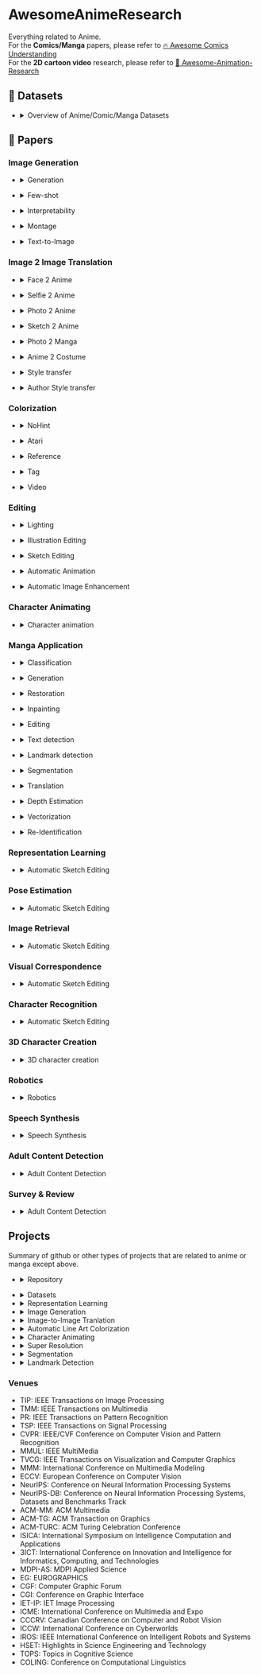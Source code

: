 # AwesomeAnimeResearch

Everything related to Anime.\
For the **Comics/Manga** papers, please refer to [🔥 Awesome Comics Understanding](https://github.com/emanuelevivoli/awesome-comics-understanding)\
For the **2D cartoon video** research, please refer to [🚀 Awesome-Animation-Research](https://github.com/zhenglinpan/Awesome-Animation-Research)

## 📂 Datasets

  - <details>
      <summary>Overview of Anime/Comic/Manga Datasets</summary>

      | **Year** | **Conference / Journal** | **Title** | **Links** |
      | ---- | ---- | ---- | ---- | 
      | 2025 | COLING | [AnimeDL-2M: Million-Scale AI-Generated Anime Image Detection and Localization in Diffusion Era](https://arxiv.org/abs/2504.11015) | [HP](https://flytweety.github.io/AnimeDL2M/) |
      | 2025 | COLING | [Context-Informed Machine Translation of Manga using Multimodal Large Language Models](https://arxiv.org/pdf/2411.02589) | [GitHub](https://github.com/plippmann/multimodal-manga-translation) |
      | 2024 | Arxiv | [Tails Tell Tales: Chapter-Wide Manga Transcriptions with Character Names](https://arxiv.org/abs/2408.00298) | [GitHub](https://github.com/ragavsachdeva/magi) |
      | 2024 | Arxiv | [CoMix: A Comprehensive Benchmark for Multi-Task Comic Understanding](https://arxiv.org/abs/2407.03550) | [GitHub](https://github.com/emanuelevivoli/comix-dataset) |
      | 2023 | CVPR | [Human-Art: A Versatile Human-Centric Dataset Bridging Natural and Artificial Scenes](https://openaccess.thecvf.com/content/CVPR2023/papers/Ju_Human-Art_A_Versatile_Human-Centric_Dataset_Bridging_Natural_and_Artificial_Scenes_CVPR_2023_paper.pdf) | [Github](https://github.com/IDEA-Research/HumanArt) | 
      | 2023 | Arxiv | [Manga109Dialog: A Large-scale Dialogue Dataset for Comics Speaker Detection](https://arxiv.org/pdf/2306.17469.pdf) |  [Github](https://github.com/manga109/public-annotations) |
      | 2023 | ACM-TG | [Semi-supervised reference-based sketch extraction using a contrastive learning framework](https://drive.google.com/file/d/1FELTVl73OrQ9Q0uBXN7jLbRStSsF-NgM/view?pli=1) |  [Github](https://github.com/Chanuku/4skst) |
      | 2023 | ACM-TG |  [Parsing-Conditioned Anime Translation: A New Dataset and Method](https://dl.acm.org/doi/10.1145/3585002) | [Github](https://github.com/zsl2018/StyleAnime) | 
      | 2022 | NeurIPS-DB | [AnimeRun: 2D Animation Visual Correspondence from Open Source 3D Movies](https://openreview.net/pdf?id=04OPxj0jGN_) |  [HP](https://lisiyao21.github.io/projects/AnimeRun) |
      | 2022 | ECCV | [COO: Comic Onomatopoeia Dataset for Recognizing Arbitrary or Truncated Texts](https://arxiv.org/pdf/2207.04675.pdf) |   [Github](https://github.com/ku21fan/COO-Comic-Onomatopoeia) |
      | 2022 | CVPR Workshop |[A Challenging Benchmark of Anime Style Recognition](https://openaccess.thecvf.com/content/CVPR2022W/VDU/papers/Li_A_Challenging_Benchmark_of_Anime_Style_Recognition_CVPRW_2022_paper.pdf) |  | 
      | 2022 | ECCV | [AnimeCeleb: Large-Scale Animation CelebHeads Dataset for Head Reenactment](https://arxiv.org/pdf/2111.07640.pdf) |   [Github](https://github.com/kangyeolk/AnimeCeleb) |
      | 2021 | Arxiv | [DAF:RE: A CHALLENGING, CROWD-SOURCED, LARGE-SCALE, LONG-TAILED DATASET FOR ANIME CHARACTER RECOGNITION](https://arxiv.org/pdf/2101.08674.pdf)  | [Github](https://github.com/arkel23/animesion) |
      | 2020 | ACM-MM | [Cartoon Face Recognition: A Benchmark Dataset](https://arxiv.org/pdf/1907.13394.pdf) |   [Github](https://github.com/luxiangju-PersonAI/iCartoonFace) |
      | 2020 | ECCV Workshop | [Unconstrained Text Detection in Manga: a New Dataset and Baseline](https://arxiv.org/pdf/2009.04042.pdf) |  [Github](https://github.com/juvian/Manga-Text-Segmentation) |
      | 2020 | ECCV | [DanbooRegion: An Illustration Region Dataset](https://lllyasviel.github.io/DanbooRegion/paper/paper.pdf) |  [Github](https://github.com/lllyasviel/DanbooRegion) |
      | 2020 | MMUL | [Building a Manga Dataset ”Manga109” with Annotations for Multimedia Applications](https://arxiv.org/pdf/2005.04425.pdf) |  [HP](http://www.manga109.org/ja/download_s.html) |
      | 2019 | CVPR | [Creative Flow+ Dataset](https://openaccess.thecvf.com/content_CVPR_2019/papers/Shugrina_Creative_Flow_Dataset_CVPR_2019_paper.pdf) |  [HP](https://www.cs.toronto.edu/creativeflow/) |
      | 2017 | CVPR | [The Amazing Mysteries of the Gutter: Drawing Inferences Between Panels in Comic Book Narratives](https://arxiv.org/pdf/1611.05118.pdf) | [Github](https://github.com/miyyer/comics) |
    </details>

## 📜 Papers

### Image Generation

  - <details>
      <summary>Generation</summary>

      | **Year** | **Conference / Journal** | **Title** | **Links** |
      | ---- | ---- | ---- | ---- | 
      | 2025 | Arxiv | [SakugaFlow: A Stagewise Illustration Framework Emulating the Human Drawing Process and Providing Interactive Tutoring for Novice Drawing Skills](https://arxiv.org/abs/2506.08443) | | |
      | 2025 | Arxiv | [Interactive Drawing Guidance for Anime Illustrations with Diffusion Model](https://arxiv.org/pdf/2507.09140) |  |
      | 2022 | Arxiv | [Combating Mode Collapse in GANs via Manifold Entropy Estimation](https://arxiv.org/pdf/2208.12055.pdf) | | [Github](https://arxiv.org/pdf/2208.12055.pdf) |
      | 2022 | SIGGRAPH | [StyleGAN-NADA: CLIP-Guided Domain Adaptation of Image Generators](https://arxiv.org/pdf/2108.00946.pdf)  | [Github](https://github.com/rinongal/StyleGAN-nada) |
      | 2021 | ICCV | [DisUnknown: Distilling Unknown Factors for Disentanglement Learning](https://arxiv.org/pdf/2109.08090.pdf)  | [Github](https://github.com/stormraiser/disunknown) |
      | 2021 | Arxiv | [CoPE: Conditional image generation using Polynomial Expansions](https://arxiv.org/pdf/2104.05077.pdf) | |
      | 2021 | Arxiv | [Efficient Continual Adaptation for Generative Adversarial Networks](https://arxiv.org/pdf/2103.04032.pdf) | |
      | 2021 | ElConRus | [Generating "Ideal" Anime Opening Frames Using Neural Networks](https://ieeexplore.ieee.org/abstract/document/9396557) | |
      | 2021 | CVPR | [HistoGAN: Controlling Colors of GAN-Generated and Real Images via Color Histograms](https://arxiv.org/pdf/2011.11731.pdf)  | [Github](https://github.com/mahmoudnafifi/HistoGAN) |
      | 2020 |  | [Generating Full-Body Standing Figures of Anime Characters and Its Style Transfer by GAN](https://waseda.repo.nii.ac.jp/?action=pages_view_main&active_action=repository_view_main_item_detail&item_id=58145&item_no=1&page_id=13&block_id=21) | |
      | 2020 | NeurIPS | [GAN Memory with No Forgetting](https://arxiv.org/pdf/2006.07543.pdf) | [Github](https://github.com/MiaoyunZhao/GANmemory_LifelongLearning) |
      | 2020 | Arxiv | [Classification Representations Can be Reused for Downstream Generations](https://arxiv.org/pdf/2004.07543.pdf) | |
      | 2020 | Arxiv | [Autoencoding Generative Adversarial Networks](https://arxiv.org/pdf/2004.05472.pdf) | | [Github](https://github.com/ConorLazarou/AEGAN-keras) |
      | 2019 | IEEE Access | [An Adaptive Control Algorithm for Stable Training of Generative Adversarial Networks](https://ieeexplore.ieee.org/document/8936350) | |
      | 2019 | Arxiv | [Overcoming Long-term Catastrophic Forgetting through Adversarial Neural Pruning and Synaptic Consolidation](https://arxiv.org/pdf/1912.09091.pdf) | |
      | 2019 | EG | [Towards Diverse Anime Face Generation: Active Label Completion and Style Feature Network](https://diglib.eg.org/bitstream/handle/10.2312/egs20191016/065-068.pdf?sequence=1&isAllowed=y) | |
      | 2018 | IJCNN | [Generate Novel Image Styles using Weighted Hybrid Generative Adversarial Nets](https://ieeexplore.ieee.org/document/8489080) | |
      | 2018 | ECCV Workshop | [Full-body High-resolution Anime Generation with Progressive Structure-conditional Generative Adversarial Networks](https://arxiv.org/pdf/1809.01890v1.pdf) | [HP](https://dena.com/intl/anime-generation/) |
      | 2017 | Comiket92 | [Towards the Automatic Anime Characters Creation with Generative Adversarial Networks](https://arxiv.org/pdf/1708.05509.pdf) | [HP](https://make.girls.moe/#/) |
  </details>
  
  
  - <details>
      <summary>Few-shot</summary>

      | **Year** | **Conference / Journal** | **Title** | **Links** |
      | ---- | ---- | ---- | ---- | 
      | 2022 | CAVW | [Controlling StyleGANs Using Rough Scribbles via One-shot Learning](http://www.cgg.cs.tsukuba.ac.jp/~endo/projects/StyleGANSparseControl/CAVW_endo22_preprint.pdf)  | [HP](http://www.cgg.cs.tsukuba.ac.jp/~endo/projects/StyleGANSparseControl/) |
      | 2022 | WACV | [Data InStance Prior (DISP) in Generative Adversarial Networks](https://openaccess.thecvf.com/content/WACV2022/papers/Mangla_Data_InStance_Prior_DISP_in_Generative_Adversarial_Networks_WACV_2022_paper.pdf) | |
      | 2021 | Arxiv | [MineGAN++: Mining Generative Models for Efficient Knowledge Transfer to Limited Data Domains](https://arxiv.org/pdf/2104.13742.pdf) | |
      | 2020 | Arxiv | [DATA INSTANCE PRIOR FOR TRANSFER LEARNING IN GANS](https://arxiv.org/pdf/2012.04256.pdf) | |
      | 2020 | CVPR Workshop | [Freeze the Discriminator: a Simple Baseline for Fine-Tuning GANs](https://arxiv.org/pdf/2002.10964.pdf) | [Github](https://github.com/sangwoomo/FreezeD) |
      | 2020 | CVPR | [MineGAN: effective knowledge transfer from GANs to target domains with few images](https://openaccess.thecvf.com/content_CVPR_2020/papers/Wang_MineGAN_Effective_Knowledge_Transfer_From_GANs_to_Target_Domains_With_CVPR_2020_paper.pdf)  | [Github](https://github.com/yaxingwang/MineGAN) |
      | 2020 | Arxiv | [FEW-SHOT ADAPTATION OF GENERATIVE ADVERSARIAL NETWORKS](https://arxiv.org/pdf/2010.11943.pdf) | [Github](https://github.com/e-271/few-shot-gan) |
      | 2019 | ICCV | [Image Generation From Small Datasets via Batch Statistics Adaptation](https://openaccess.thecvf.com/content_ICCV_2019/papers/Noguchi_Image_Generation_From_Small_Datasets_via_Batch_Statistics_Adaptation_ICCV_2019_paper.pdf)  | [Github](https://github.com/nogu-atsu/small-dataset-image-generation) |
  </details>

  - <details>
      <summary>Interpretability</summary>

      | **Year** | **Conference / Journal** | **Title** | **Links** |
      | ---- | ---- | ---- | ---- | 
      | 2022 | Big Data | [Unsupervised Discovery of Disentangled Interpretable Directions for Layer-Wise GAN](https://link.springer.com/chapter/10.1007/978-981-19-8331-3_2) | |
      | 2022 | AAAI | [Self-supervised Enhancement of Latent Discovery in GANs](https://arxiv.org/pdf/2112.08835.pdf) | | 
      | 2021 | ACM-MM | [Discovering Density-Preserving Latent Space Walks in GANs for Semantic Image Transformations](https://dl.acm.org/doi/pdf/10.1145/3474085.3475293) | | |
      | 2021 | CVPR | [Discovering Interpretable Latent Space Directions of GANs Beyond Binary Attributes](https://openaccess.thecvf.com/content/CVPR2021/papers/Yang_Discovering_Interpretable_Latent_Space_Directions_of_GANs_Beyond_Binary_Attributes_CVPR_2021_paper.pdf) | |
      | 2021 | Arxiv | [EigenGAN: Layer-Wise Eigen-Learning for GANs](https://arxiv.org/pdf/2104.12476.pdf) | | [Github](https://github.com/LynnHo/EigenGAN-Tensorflow) |
      | 2021 | CVPR | [Surrogate Gradient Field for Latent Space Manipulation](https://arxiv.org/pdf/2104.09065.pdf)  | |
      | 2021 | Arxiv | [Do Generative Models Know Disentanglement? Contrastive Learning is All You Need](https://arxiv.org/pdf/2102.10543.pdf) | | [Github](https://github.com/xrenaa/DisCo) |
      | 2020 | Arxiv | [Unsupervised Discovery of Disentangled Manifolds in GANs](https://arxiv.org/pdf/2011.11842.pdf) | | |
      | 2021 | CVPR | [Closed-Form Factorization of Latent Semantics in GANs](https://arxiv.org/pdf/2007.06600.pdf) | [Github](https://github.com/genforce/sefa) |
      | 2020 | ICML | [Unsupervised Discovery of Interpretable Directions in the GAN Latent Space](https://arxiv.org/pdf/2002.03754.pdf) | [Github](https://github.com/anvoynov/GANLatentDiscovery) |
      | 2019 | Arxiv | [RPGAN: GANs Interpretability via Random Routing](https://arxiv.org/pdf/1912.10920.pdf) | | [Github](https://github.com/anvoynov/RandomPathGAN) |
  </details>

  - <details>
      <summary>Montage</summary>

      | **Year** | **Conference / Journal** | **Title** | **Links** |
      | ---- | ---- | ---- | ---- | 
      | 2022 | ICPR | [MontageGAN: Generation and Assembly of Multiple Components by GANs](https://arxiv.org/pdf/2205.15577.pdf) | [Github](https://github.com/uchidalab/docker-montage-gan)|
      | 2022 | TOG | [Sprite-from-Sprite: Cartoon Animation Decomposition with Self-supervised Sprite Estimation](https://dl.acm.org/doi/pdf/10.1145/3550454.3555439) | |
  </details>

  - <details>
      <summary>Text-to-Image</summary>

      | **Year** | **Conference / Journal** | **Title** | **Links** |
      | ---- | ---- | ---- | ---- | 
      | 2023 | Arxiv | [Adding Conditional Control to Text-to-Image Diffusion Models](https://arxiv.org/pdf/2302.05543.pdf) | [Github](https://github.com/lllyasviel/ControlNet) |
      | 2022 | Arxiv | [DreamArtist: Towards Controllable One-Shot Text-to-Image Generation via Positive-Negative Prompt-Tuning](https://arxiv.org/pdf/2211.11337.pdf) |  [Github](https://github.com/7eu7d7/DreamArtist-stable-diffusion) |
  </details>

### Image 2 Image Translation

  - <details>
      <summary>Face 2 Anime</summary>
      
      | **Year** | **Conference / Journal** | **Title** | **Links** |
      | ---- | ---- | ---- | ---- | 
      | 2023 | Arxiv | [StyO: Stylize Your Face in Only One-Shot](https://arxiv.org/pdf/2303.03231.pdf) | |
      | 2022 | TVCG | [Appearance-preserved Portrait-to-anime Translation via Proxy-guided Domain Adaptation](https://ieeexplore.ieee.org/document/9982378) | |
      | 2022 | Arxiv | [Neural Optimal Transport](https://arxiv.org/pdf/2201.12220.pdf) | |
      | 2022 | CVPR Workshop | [Cross-Domain Style Mixing for Face Cartoonization](https://arxiv.org/pdf/2205.12450.pdf) | [HP](https://webtoon.github.io/WebtoonMe/en)|
      | 2021 | Arxiv | [A Domain Gap Aware Generative Adversarial Network for Multi-domain Image Translation](https://arxiv.org/pdf/2110.10837.pdf) | |
      | 2021 | ACM-TG| [AgileGAN: Stylizing Portraits by Inversion-Consistent Transfer Learning](https://dl.acm.org/doi/pdf/10.1145/3450626.3459771) | [Github](https://github.com/GuoxianSong/AgileGAN) |
      | 2021 | Arxiv | [FINE-TUNING STYLEGAN2 FOR CARTOON FACE GENERATION](https://arxiv.org/pdf/2106.12445.pdf) | [Github](https://github.com/happy-jihye/Cartoon-StyleGAN) |
      | 2021 | Arxiv | [GANs N’ Roses: Stable, Controllable, Diverse Image to Image Translation (works for videos too!)](https://arxiv.org/pdf/2106.06561.pdf) | [Github](https://github.com/mchong6/GANsNRoses) |
      | 2021 | JSAI | [Multi-CartoonGAN for Conditional Artistic Face Translation ](https://www.jstage.jst.go.jp/article/pjsai/JSAI2021/0/JSAI2021_2N1IS2a01/_pdf) | |
      | 2021 | Arxiv | [AniGAN: Style-Guided Generative Adversarial Networks for Unsupervised Anime Face Generation](https://arxiv.org/pdf/2102.12593.pdf) | [Github](https://github.com/bing-li-ai/AniGAN) |
      | 2021 | ICCECE | [Turn Real People into Anime Cartoonization](https://ieeexplore.ieee.org/document/9342433)  | |
      | 2020 | NeurIPS Workshop | [A Note on Data Biases in Generative Models](https://arxiv.org/pdf/2012.02516.pdf) |  |
      |  2020 | Arxiv | [Unsupervised Image-to-Image Translation via Pre-trained StyleGAN2 Network](https://arxiv.org/pdf/2010.05713.pdf) | [Github](https://github.com/HideUnderBush/UI2I_via_StyleGAN2) |
      |  2020 | Arxiv | [Few-shot Knowledge Transfer for Fine-grained Cartoon Face Generation](https://arxiv.org/pdf/2007.13332.pdf) | | 
      | 2020 | Arxiv | [Auto-Encoding for Shared Cross Domain Feature Representation and Image-to-Image Translation](https://arxiv.org/pdf/2006.11404.pdf) | |
      | 2019 | ICASERT | [Generating Anime from Real Human Image with Adversarial Training](https://ieeexplore.ieee.org/document/8934465) | |
      | 2019 | Arxiv | [Landmark Assisted CycleGAN for Cartoon Face Generation](https://arxiv.org/pdf/1907.01424v1.pdf) | |
      | 2018 | CVPR | [DA-GAN: Instance-level Image Translation by Deep Attention Generative Adversarial Networks](https://openaccess.thecvf.com/content_cvpr_2018/papers/Ma_DA-GAN_Instance-Level_Image_CVPR_2018_paper.pdf) | [Github](https://github.com/Rongpeng-Lin/A-DA-GAN-architecture) |
      | 2018 | Arxiv | [Twin-GAN – Unpaired Cross-Domain Image Translation with Weight-Sharing GANs](https://arxiv.org/pdf/1809.00946.pdf) | [Github](https://github.com/jerryli27/TwinGAN) |
      | 2018 | ECCV | [Improving Shape Deformation in Unsupervised Image-to-Image Translation](http://openaccess.thecvf.com/content_ECCV_2018/papers/Aaron_Gokaslan_Improving_Shape_Deformation_ECCV_2018_paper.pdf)  | [Github](https://github.com/brownvc/ganimorph) |
  </details>

  - <details>
      <summary>Selfie 2 Anime</summary>
      
      | **Year** | **Conference / Journal** | **Title** | **Links** |
      | ---- | ---- | ---- | ---- | 
      | 2022 | CVPR | [Alleviating Semantics Distortion in Unsupervised Low-Level Image-to-Image Translation via Structure Consistency Constraint](https://openaccess.thecvf.com/content/CVPR2022/papers/Guo_Alleviating_Semantics_Distortion_in_Unsupervised_Low-Level_Image-to-Image_Translation_via_Structure_CVPR_2022_paper.pdf)  | |
      | 2022 | ICIP | [Hyprogan: Breaking the Dimensional wall From Human to Anime](https://ieeexplore.ieee.org/document/9897973)  | |
      | 2022 | MMUL | [Unpaired Image-to-Image Translation using Negative Learning for Noisy Patches](https://ieeexplore.ieee.org/document/9780547) | |
      | 2022 | CVPR | [Unpaired Cartoon Image Synthesis via Gated Cycle Mapping](https://openaccess.thecvf.com/content/CVPR2022/papers/Men_Unpaired_Cartoon_Image_Synthesis_via_Gated_Cycle_Mapping_CVPR_2022_paper.pdf) | |
      | 2022 | Arxiv | [UVCGAN: UNET VISION TRANSFORMER CYCLE-CONSISTENT GAN FOR UNPAIRED IMAGE-TO-IMAGE TRANSLATION](https://arxiv.org/pdf/2203.02557.pdf) | |
      | 2021 | ICCV | [Unaligned Image-to-Image Translation by Learning to Reweight](https://arxiv.org/pdf/2109.11736.pdf) | |
      | 2021 | Arxiv | [Good Artists Copy, Great Artists Steal: Model Extraction Attacks Against Image Translation Generative Adversarial Networks](https://arxiv.org/pdf/2104.12623.pdf) | |
      | 2021 | Arxiv | [SPatchGAN: A Statistical Feature Based Discriminator for Unsupervised Image-to-Image Translation](https://arxiv.org/pdf/2103.16219.pdf) | |
      | 2020 | MAPR | [Interpolation based Anime Face Style Transfer](https://ieeexplore.ieee.org/abstract/document/9237764) | |
      | 2020 | ICML | [Feature Quantization Improves GAN Training](https://arxiv.org/pdf/2004.02088.pdf) | [Github](https://github.com/YangNaruto/FQ-GAN) |
      | 2020 | ECCV | [Unpaired Image-to-Image Translation using Adversarial Consistency Loss](https://arxiv.org/pdf/2003.04858.pdf) | [Github](https://github.com/hyperplane-lab/ACL-GAN) |
      | 2019 | IJCNN | [AttentionGAN: Unpaired Image-to-Image Translation using Attention-Guided Generative Adversarial Networks](https://arxiv.org/pdf/1911.11897.pdf)  | [Github](https://github.com/Ha0Tang/AttentionGAN) |
      | 2020 | CVPR | [Breaking the cycle—Colleagues are all you need](https://arxiv.org/pdf/1911.10538.pdf) | [Github](https://github.com/Onr/Council-GAN) |
      | 2020 | ICLR | [U-GAT-IT: Unsupervised Generative Attentional Networks with Adaptive Layer-Instance Normalization for Image-to-Image Translation](https://arxiv.org/pdf/1907.10830.pdf) | [Github](https://github.com/taki0112/UGATIT) |
  </details>

  - <details>
      <summary>Photo 2 Anime</summary>

      | **Year** | **Conference / Journal** | **Title** | **Links** |
      | ---- | ---- | ---- | ---- | 
      | 2024 | IEICE TIS | [A Novel Double-Tail Generative Adversarial Network for Fast Photo Animation](https://www.jstage.jst.go.jp/article/transinf/E107.D/1/E107.D_2023EDP7061/_pdf) |[HP](https://tachibanayoshino.github.io/AnimeGANv3/) |
      | 2023 | ICCV | [Scenimefy: Learning to Craft Anime Scene via Semi-Supervised Image-to-Image Translation](https://arxiv.org/abs/2308.12968) | [Github](https://github.com/Yuxinn-J/Scenimefy) |
      | 2023 | CVPR | [Interactive Cartoonization with Controllable Perceptual Factors](https://openaccess.thecvf.com/content/CVPR2023/papers/Ahn_Interactive_Cartoonization_With_Controllable_Perceptual_Factors_CVPR_2023_paper.pdf)  | |
      | 2022 | ACM-MM | [Cartoon-Flow: A Flow-Based Generative Adversarial Network for Arbitrary-Style Photo Cartoonization](https://dl.acm.org/doi/abs/10.1145/3503161.3548094)  | |
      | 2022 | ICML | [Learning to Incorporate Texture Saliency Adaptive Attention to Image Cartoonization](https://proceedings.mlr.press/v162/gao22k/gao22k.pdf)  | |
      | 2022 | AAAI | [Unsupervised Coherent Video Cartoonization with Perceptual Motion Consistency](https://www.aaai.org/AAAI22Papers/AAAI-6861.ZhenahuanL.pdf) | |
      | 2022 | MVIP | [ARGAN: Fast Converging GAN for Animation Style Transfer](https://ieeexplore.ieee.org/document/9738752)  | [Github](https://github.com/amirzenoozi/ARGAN) |
      | 2022 | ICCECE | [Transfer photo to anime with dual discriminators GAN](https://ieeexplore.ieee.org/document/9712766) | |
      | 2021 | 3ICT | [Cartoonize Images using TinyML Strategies with Transfer Learning](https://ieeexplore.ieee.org/document/9581835)  | |
      | 2021 | IEEE Access | [Pseudo-Supervised Learning for Semantic Multi-Style Transfer](https://ieeexplore.ieee.org/document/9316188)  |
      | 2021 | TVCG | [GAN-based Multi-Style Photo Cartoonization](https://ieeexplore.ieee.org/document/9382902)  | |
      | 2020 | ISICA | [AnimeGAN: a novel lightweight GAN for photo animation](https://github.com/TachibanaYoshino/AnimeGAN/blob/master/doc/Chen2020_Chapter_AnimeGAN.pdf) | [Github](https://github.com/TachibanaYoshino/AnimeGAN) |
      | 2020 | Arxiv | [Generative Adversarial Networks for photo to Hayao Miyazaki style cartoons](https://arxiv.org/pdf/2005.07702.pdf) | [Github](https://github.com/FilipAndersson245/cartoon-gan) |
      | 2020 | CVPR | [Learning to Cartoonize Using White-box Cartoon Representations](https://github.com/SystemErrorWang/White-box-Cartoonization/blob/master/paper/06791.pdf)  | [Github](https://github.com/SystemErrorWang/White-box-Cartoonization) |
      | 2020 | MMM | [CartoonRenderer: An Instance-based Multi-Style Cartoon Image Translator](https://arxiv.org/pdf/1911.06102.pdf) | |
      | 2020 | Arxiv | [GANILLA: Generative adversarial networks for image to illustration translation](https://arxiv.org/pdf/2002.05638.pdf) | [Github](https://github.com/giddyyupp/ganilla) |
      | 2018 | Arxiv | [Comixify: Transform video into a comics](https://arxiv.org/pdf/1812.03473.pdf) | [Github](https://github.com/maciej3031/comixify) |
      | 2018 | CVPR | [CartoonGAN: Generative Adversarial Networks for Photo Cartoonization](http://openaccess.thecvf.com/content_cvpr_2018/papers/Chen_CartoonGAN_Generative_Adversarial_CVPR_2018_paper.pdf) | [Github](https://github.com/znxlwm/pytorch-CartoonGAN) |
  </details>

  - <details>
      <summary>Sketch 2 Anime</summary>

      | **Year** | **Conference / Journal** | **Title** | **Links** |
      | ---- | ---- | ---- | ---- | 
      | 2023 | ACM-TG | [AniFaceDrawing: Anime Portrait Exploration during Your Sketching](https://arxiv.org/abs/2306.07476) | [HP](http://www.jaist.ac.jp/~xie/AniFaceDrawing.html) |
      | 2022 | TNNLS | [PMSGAN: Parallel Multistage GANs for Face Image Translation](https://ieeexplore.ieee.org/document/10014017)  | |
      | 2022 | FDG | [SketchBetween: Video-to-Video Synthesis for Sprite Animation via Sketches](https://arxiv.org/pdf/2209.00185.pdf) | |
      | 2021 | TVCG | [Deep Sketch-guided Cartoon Video Inbetweening](https://arxiv.org/pdf/2008.04149.pdf)  | |
      | 2020 | NeurIPS | [How to train your conditional GAN: An approach using geometrically structured latent manifolds](https://arxiv.org/pdf/2011.13055.pdf) | |
      | 2020 | ECCV | [Modeling Artistic Workflows for Image Generation and Editing](https://arxiv.org/pdf/2007.07238.pdf) | [Github](https://github.com/hytseng0509/ArtEditing) |
      | 2019 | Arxiv | [PI-REC: Progressive Image Reconstruction Network With Edge and Color Domain](https://arxiv.org/pdf/1903.10146.pdf) | [Github](https://github.com/youyuge34/PI-REC) |
      | 2019 | FITEE | [SmartPaint: a co-creative drawing system based on generative adversarial networks](https://link.springer.com/content/pdf/10.1631/FITEE.1900386.pdf) | |
  </details>

  - <details>
      <summary>Photo 2 Manga</summary>
      
      | **Year** | **Conference / Journal** | **Title** | **Links** |
      | ---- | ---- | ---- | ---- | 
      | 2021 | AAAI | [MangaGAN: Unpaired Photo-to-Manga Translation Based on The Methodology of Manga Drawing](https://arxiv.org/pdf/2004.10634.pdf) | |
  </details>

  - <details>
      <summary>Anime 2 Costume</summary>

      | **Year** | **Conference / Journal** | **Title** | **Links** |
      | ---- | ---- | ---- | ---- | 
      | 2020 | Arxiv | [Anime-to-Real Clothing: Cosplay Costume Generation via Image-to-Image Translation](https://arxiv.org/pdf/2008.11479.pdf) | |
  </details>

  - <details>
      <summary>Style transfer</summary>

      | **Year** | **Conference / Journal** | **Title** | **Links** |
      | ---- | ---- | ---- | ---- | 
      | 2024 | IJCAI | [Diffutoon: High-Resolution Editable Toon Shading via Diffusion Models](https://arxiv.org/pdf/2401.16224) | [HP](https://ecnu-cilab.github.io/DiffutoonProjectPage/) |
      | 2023 | CVPR | [LANIT: Language-Driven Image-to-Image Translation for Unlabeled Data](https://arxiv.org/pdf/2208.14889.pdf) | | [Github](https://github.com/KU-CVLAB/LANIT) |
      | 2022 | TCSVT | [HRInversion: High-Resolution GAN Inversion for Cross-Domain Image Synthesis](https://ieeexplore.ieee.org/document/9953153) | |
      | 2022 | NeurIPS | [Towards Diverse and Faithful One-shot Adaption of Generative Adversarial Networks](https://arxiv.org/pdf/2207.08736.pdf) | [Github](https://github.com/1170300521/DiFa) |
      | 2022 | CVPR | [Pastiche Master: Exemplar-Based High-Resolution Portrait Style Transfer](https://arxiv.org/pdf/2203.13248.pdf) | [Github](https://github.com/williamyang1991/DualStyleGAN) |
      | 2022 | ICLR | [Mind the Gap: Domain Gap Control for Single Shot Domain Adaptation for Generative Adversarial Networks](https://arxiv.org/pdf/2110.08398.pdf) | [Github](https://github.com/ZPdesu/MindTheGap) |
      | 2022 | Arxiv | [Styleverse: Towards Identity Stylization across Heterogeneous Domains](https://arxiv.org/pdf/2203.00861.pdf) | |
      | 2022 | ICCECE | [Unsupersived Image Texture Transfer Based On Generative Adversarial Network](https://ieeexplore.ieee.org/document/9712754) | |
      | 2021 | VSIP | [Cross-modal and Semantics-Augmented Asymmetric CycleGAN for Data-Imbalanced Anime Style Face Translation](https://dl.acm.org/doi/fullHtml/10.1145/3503961.3503969) |  |
      | 2021 | Arxiv | [JoJoGAN: One Shot Face Stylization](https://arxiv.org/pdf/2112.11641.pdf) | [Github](https://github.com/mchong6/JoJoGAN) |
      | 2021 | Arxiv | [Fine-Grained Control of Artistic Styles in Image Generation](https://arxiv.org/pdf/2110.10278.pdf) | |
      | 2021 | Arxiv | [Few-shot Semantic Image Synthesis Using StyleGAN Prior](https://arxiv.org/pdf/2103.14877.pdf) | [Github](https://github.com/endo-yuki-t/Fewshot-SMIS) |
      | 2020 | CSICC | [StarGAN Based Facial Expression Transfer for Anime Characters](https://ieeexplore.ieee.org/document/9050061) | |
      | 2019 | IEEE Access | [RAG: Facial Attribute Editing by Learning Residual Attributes](https://www.researchgate.net/publication/334058885_RAG_Facial_Attribute_Editing_by_Learning_Residual_Attributes) | |
      | 2019 | Arxiv| [Disentangling Style and Content in Anime Illustrations](https://arxiv.org/pdf/1905.10742v2.pdf) | [Github](https://github.com/stormraiser/adversarial-disentangle) |
      | 2018 | Arxiv  | [Anime Style Space Exploration Using Metric Learning and Generative Adversarial Networks](https://arxiv.org/pdf/1805.07997v1.pdf) | |
  </details>

  - <details>
      <summary>Author Style transfer</summary>
      
      | **Year** | **Conference / Journal** | **Title** | **Links** |
      | ---- | ---- | ---- | ---- | 
      | 2022 | ICIP | [Translation of Illustration Artist Style Using Sailormoonredraw Data](https://ieeexplore.ieee.org/document/9897787) |  |
  </details>

### Colorization

  - <details>
      <summary>NoHint</summary>

      | **Year** | **Conference / Journal** | **Title** | **Links** |
      | ---- | ---- | ---- | ---- | 
      | 2018 | ISCID | [Automatic Sketch Colorization with Tandem Conditional Adversarial Networks](https://ieeexplore.ieee.org/document/8695564) | |
      | 2019 | IJNDC | [Do You Like Sclera? Sclera-region Detection and Colorization for Anime Character Line Drawings](https://www.atlantis-press.com/journals/ijndc/125913573) | |
      | 2019 | IJPE | [Colorization for Anime Sketches with Cycle-Consistent Adversarial Network](http://www.ijpe-online.com/EN/abstract/abstract4089.shtml) | |
      | 2021 | MDPI-AS | [Seg2pix: Few Shot Training Line Art Colorization with Segmented Image Data](https://www.mdpi.com/2076-3417/11/4/1464) | |
      | 2021 | - | [Semi-automatic Manga Colorization Using Conditional Adversarial Networks](https://www.gwern.net/docs/ai/anime/2021-golyadkin.pdf) | [Github](https://github.com/qweasdd/manga-colorization) |
      | 2021 | ICPR | [Stylized-Colorization for Line Arts](https://www.gwern.net/docs/ai/anime/2021-fang.pdf)  | |
      | 2021 | Arxiv | [Generative Probabilistic Image Colorization](https://arxiv.org/pdf/2109.14518.pdf) | |
      | 2022 | CHI | [FlatMagic: Improving Flat Colorization through AI-driven Design for Digital Comic Professionals](https://dl.acm.org/doi/10.1145/3491102.3502075) | [Github](https://cragl.cs.gmu.edu/flatmagic/) |
      | 2022 | ICCIR | [Attention-Based Unsupervised Sketch Colorization of Anime Avatar](https://dl.acm.org/doi/abs/10.1145/3548608.3559316) | |
      | 2023 | IEEE Access| [Robust Manga Page Colorization via Coloring Latent Space](https://ieeexplore.ieee.org/document/10278137)| |
  </details>


  - <details>
      <summary>Atari</summary>
      
      | **Year** | **Conference / Journal** | **Title** | **Links** |
      | ---- | ---- | ---- | ---- | 
      | 2023 | CVPR Workshop | [Diffusart: Enhancing Line Art Colorization with Conditional Diffusion Models](https://openaccess.thecvf.com/content/CVPR2023W/CVFAD/papers/Carrillo_Diffusart_Enhancing_Line_Art_Colorization_With_Conditional_Diffusion_Models_CVPRW_2023_paper.pdf) | |
      | 2023 | WACV | [Guiding Users to Where to Give Color Hints for Efficient Interactive Sketch Colorization via Unsupervised Region Prioritization](https://arxiv.org/pdf/2210.14270.pdf)| |
      | 2022 | IVCNZ | [StencilTorch: An Iterative and User-Guided Framework for Anime Lineart Colorization](https://dl.acm.org/doi/abs/10.1007/978-3-031-25825-1_1) | |
      | 2022 | WACV | [Late-resizing: A Simple but Effective Sketch Extraction Strategy for Improving Generalization of Line-art Colorization](https://openaccess.thecvf.com/content/WACV2022/papers/Kim_Late-Resizing_A_Simple_but_Effective_Sketch_Extraction_Strategy_for_Improving_WACV_2022_paper.pdf) | |
      | 2021 | SIGGRAPH Asia | [Interactive Manga Colorization with Fast Flat Coloring](https://dl.acm.org/doi/fullHtml/10.1145/3476124.3488628) | |
      | 2021 | TIP | [Dual Color Space Guided Sketch Colorization](https://ieeexplore.ieee.org/document/9515572) | |
      | 2021 | ICCV | [Deep Edge-Aware Interactive Colorization against Color-Bleeding Effects](https://arxiv.org/pdf/2107.01619.pdf) | |
      | 2021 | CVPR | [User-Guided Line Art Flat Filling with Split Filling Mechanism](https://openaccess.thecvf.com/content/CVPR2021/papers/Zhang_User-Guided_Line_Art_Flat_Filling_With_Split_Filling_Mechanism_CVPR_2021_paper.pdf) | [HP](https://lllyasviel.github.io/SplitFilling/) |
      | 2021 | CVPR Workshop | [Line Art Colorization with Concatenated Spatial Attention](https://openaccess.thecvf.com/content/CVPR2021W/CVFAD/papers/Yuan_Line_Art_Colorization_With_Concatenated_Spatial_Attention_CVPRW_2021_paper.pdf) | |
      | 2020 | MDPI-AS | [Automatic Colorization of Anime Style Illustrations Using a Two-Stage Generator](https://www.mdpi.com/2076-3417/10/23/8699) | |
      | 2020 | ICCST | [Cartoon image colorization based on emotion recognition and superpixel color resolution](https://ieeexplore.ieee.org/document/9262834) | |
      | 2019 | CSAI | [User Guided Digital Artwork Colorization](https://dl.acm.org/doi/10.1145/3374587.3374604) | |
      | 2019 | IEEE Access | [Two-Stage Sketch Colorization With Color Parsing](https://ieeexplore.ieee.org/document/8944253)  | |
      | 2019 | ICIP | [MANGAN: ASSISTING COLORIZATION OF MANGA CHARACTERS CONCEPT ART USING CONDITIONAL GAN](https://ieeexplore.ieee.org/document/8803667) | [Github](https://github.com/felipelodur/ManGAN) |
      | 2019 | CISP-BMEI | [Semi-Auto Sketch Colorization Based on Conditional Generative Adversarial Networks](https://ieeexplore.ieee.org/document/8965999) | |
      | 2019 | TAAI | [Interactive Anime Sketch Colorization with Style Consistency via a Deep Residual Neural Network](https://ieeexplore.ieee.org/document/8959911) | |
      | 2019 | CVMP | [PaintsTorch: a User-Guided Anime Line Art Colorization Tool with Double Generator Conditional Adversarial Network](https://dl.acm.org/doi/10.1145/3359998.3369401) | |
      | 2019 | Engineering Letters | [Anime Sketch Coloring with Swish-gated Residual U-net and Spectrally Normalized GAN](http://www.engineeringletters.com/issues_v27/issue_3/EL_27_3_01.pdf) | [Github](https://github.com/pradeeplam/Anime-Sketch-Coloring-with-Swish-Gated-Residual-UNet) |
      | 2018 | ACM-TG | [Two-stage Sketch Colorization](https://github.com/lllyasviel/style2paints/blob/master/papers/sa.pdf) | [Github](https://github.com/lllyasviel/style2paints) |
      | 2018 | ACM-MC | [User-Guided Deep Anime Line Art Colorization with Conditional Adversarial Networks](https://arxiv.org/pdf/1808.03240.pdf) | [Github](https://github.com/orashi/AlacGAN) |
      | 2018 | Neurocomputing | [Auto-painter: Cartoon Image Generation from Sketch by Using Conditional Wasserstein Generative Adversarial Networks](https://arxiv.org/pdf/1705.01908.pdf) | [Github](https://github.com/irfanICMLL/Auto_painter) |
      | 2018 | EG | [A Fast and Efficient Semi-guided Algorithm for Flat Coloring Line-arts](https://hal.archives-ouvertes.fr/hal-01891876/document)| |
      | 2017 | Arxiv | [Outline Colorization through Tandem Adversarial Networks](https://arxiv.org/pdf/1704.08834.pdf) | |
      | 2011 | NPAR | [TexToons: Practical Texture Mapping for Hand-drawn Cartoon Animations](https://dcgi.fel.cvut.cz/home/sykorad/Sykora11-NPAR.pdf) | |
      | 2006 | ACM-TG | [Manga Colorization](http://www.cse.cuhk.edu.hk/~ttwong/papers/manga/manga.pdf) | |
  </details>


  - <details>
      <summary>Reference</summary>

      | **Year** | **Conference / Journal** | **Title** | **Links** |
      | ---- | ---- | ---- | ---- |
      | 2025 | Arxiv | [SSIMBaD: Sigma Scaling with SSIM-Guided Balanced Diffusion for AnimeFace Colorization](https://arxiv.org/abs/2506.04283) | [GitHub](https://github.com/Giventicket/SSIMBaD-Sigma-Scaling-with-SSIM-Guided-Balanced-Diffusion-for-AnimeFace-Colorization) |
      | 2025 | Arxiv | [Cobra: Efficient Line Art COlorization with BRoAder References](https://arxiv.org/abs/2504.12240) | [HP](https://zhuang2002.github.io/Cobra/) |
      | 2025 | Arxiv | [ColorizeDiffusion v2: Enhancing Reference-based Sketch Colorization Through Separating Utilities](https://arxiv.org/abs/2504.06895) | [GitHub](https://github.com/tellurion-kanata/colorizeDiffusion) |
      | 2025 | Arxiv | [MangaNinja: Line Art Colorization with Precise Reference Following](https://arxiv.org/abs/2501.08332) | [HP](https://johanan528.github.io/MangaNinjia/) |
      | 2024 | Arxiv | [ColorFlow: Retrieval-Augmented Image Sequence Colorization](https://arxiv.org/abs/2412.11815) | [Github](https://github.com/TencentARC/ColorFlow) |
      | 2024 | Arxiv | [ColorizeDiffusion: Adjustable Sketch Colorization with Reference Image and Text](https://arxiv.org/pdf/2401.01456.pdf) | |
      | 2024 | CVPR | [Learning Inclusion Matching for Animation Paint Bucket Coloriation](https://arxiv.org/pdf/2403.18342) | [HP](https://ykdai.github.io/projects/InclusionMatching) |
      | 2023 | CGF | [Two-Step Training: Adjustable Sketch Colourization via Reference Image and Text Tag](https://onlinelibrary.wiley.com/doi/pdfdirect/10.1111/cgf.14791) | [Github](https://github.com/ydk-tellurion/sketch_colorizer) |
      | 2023 | Arxiv | [AnimeDiffusion: Anime Face Line Drawing Colorization via Diffusion Models](https://arxiv.org/pdf/2303.11137.pdf) | |
      | 2022 | ICME  | [ATTENTION-AWARE ANIME LINE DRAWING COLORIZATION](https://arxiv.org/pdf/2212.10988.pdf) | |
      | 2022 | NicoInt | [Semi-Automatic Colorization Pipeline for Anime Characters and its Evaluation in Production](https://ieeexplore.ieee.org/document/9848507) | |
      | 2022 | ICASSP | [Improving Reference-Based Image Colorization For Line Arts Via Feature Aggregation And Contrastive Learning](https://ieeexplore.ieee.org/document/9746326) | |
      | 2022 | ECCV | [Eliminating Gradient Conflict in Reference-based Line-Art Colorization](https://arxiv.org/pdf/2207.06095.pdf)| [Github](https://github.com/kunkun0w0/SGA) |
      | 2022 | Mathematics | [Exemplar-Based Sketch Colorization with Cross-Domain Dense Semantic Correspondence](https://www.mdpi.com/2227-7390/10/12/1988/htm) | |
      | 2022 | CVM | [Reference-guided structure-aware deep sketch colorization for cartoons](https://link.springer.com/content/pdf/10.1007/s41095-021-0228-6.pdf) | |
      | 2022 | TMM | [Multi-Density Sketch-to-Image Translation Network](https://arxiv.org/pdf/2006.10649.pdf) | |
      | 2021 | SIGGRAPH Asia | [Anime Character Colorization using Few-shot Learning](https://dl.acm.org/doi/10.1145/3478512.3488604) | |
      | 2021 | IET-IP | [Disentangled and controllable sketch creation based ondisentangling the structure and color enhancement](https://ietresearch.onlinelibrary.wiley.com/doi/epdf/10.1049/ipr2.12343) | |
      | 2021 | ICIP | [PAINTING STYLE-AWARE MANGA COLORIZATION BASED ON GENERATIVE ADVERSARIAL NETWORKS](https://arxiv.org/pdf/2107.07943.pdf) | |
      | 2021 | CGI | [Exploring Sketch-based Character Design Guided by Automatic Colorization](https://rawanmg.github.io/pdf/gi21.pdf) | |
      | 2021 | ICME | [Anime Style Transfer With Spatially-Adaptive Normalization](https://ieeexplore.ieee.org/document/9428305)  | |
      | 2021 | ICPR | [Anime Sketch Colorization by Component-based Matching using Deep Appearance Features and Graph Representation](https://ieeexplore.ieee.org/document/9412507) | |
      | 2020 | EG | [Colorization of Line Drawings with Empty Pupils](https://www.researchgate.net/publication/347703757_Colorization_of_Line_Drawings_with_Empty_Pupils) | |
      | 2020 | EG | [Deep-Eyes: Fully Automatic Anime Character Colorization with Painting of Details on Empty Pupils](https://www.gwern.net/docs/ai/anime/2020-akita.pdf) | |
      | 2020 | CVPR | [Reference-Based Sketch Image Colorization using Augmented-Self Reference and Dense Semantic Correspondence](https://arxiv.org/pdf/2005.05207.pdf) | [Github](https://github.com/Jungjaewon/Reference_based_Skectch_Image_Colorization) |
      | 2020 | TMM | [Semantic Example Guided Image-to-Image Translation](https://arxiv.org/pdf/1909.13028.pdf) | |
      | 2019 | SIGGRAPH | [Graph Matching based Anime Colorization with Multiple References](https://ahcweb01.naist.jp/papers/conference/2019/201907_SIGGRAPH2019_s-nakamura/201907_SIGGRAPH_s-nakamura.slides.pdf) | |
      | 2019 | SIGGRAPH | [Fully Automatic Colorization for Anime Character Considering Accurate Eye Colors](https://dl.acm.org/doi/pdf/10.1145/3306214.3338585) | |
      | 2018 | - | [Attentioned Deep Paint](https://github.com/ktaebum/AttentionedDeepPaint/blob/master/poster.pdf) | [Github](https://github.com/ktaebum/AttentionedDeepPaint) |
      | 2017 | ACIS SNPD | [Automatic manga colorization with color style by generative adversarial nets](https://ieeexplore.ieee.org/document/8022768) | |
      | 2017 | SIGGRAPH | [Comicolorization: Semi-Automatic Manga Colorization](https://arxiv.org/pdf/1706.06759.pdf) | [Github](https://github.com/DwangoMediaVillage/Comicolorization) |
      | 2017 | ICDAR | [cGAN-based Manga Colorization Using a Single Training Image](https://arxiv.org/pdf/1706.06918.pdf) | [Github](https://github.com/sudheerachary/Manga_Colorization) |
      | 2017 | ACPR | [Style Transfer for Anime Sketches with Enhanced Residual U-net and Auxiliary Classifier GAN](https://arxiv.org/pdf/1706.03319.pdf) | |
      | 2017 | IIAI | [Deep Manga Colorization with Color Style Extraction by Conditional Adversarially Learned Inference](http://www.iaiai.org/journals/index.php/IEE/article/view/214) | |
      | 2014 | SIGGRAPH | [Reference-based Manga Colorization by Graph Correspondence Using Quadratic Programming](http://yusukematsui.me/pdf/sato_sa2014.pdf) | |
      | 2004 | NPAR | [Unsupervised Colorization of Black-and-White Cartoons](http://citeseerx.ist.psu.edu/viewdoc/download?doi=10.1.1.95.2629&rep=rep1&type=pdf) | |
  </details>

  - <details>
      <summary>Tag</summary>

      | **Year** | **Conference / Journal** | **Title** | **Links** |
      | ---- | ---- | ---- | ---- | 
      | 2021 | PG | [Line Art Colorization Based on Explicit Region Segmentation](https://www.sysu-imsl.com/files/PG2021/line_art_colorization_pg2021_main.pdf) | |
      | 2019 | ICCV | [Tag2Pix: Line Art Colorization Using Text Tag With SECat and Changing Loss](http://openaccess.thecvf.com/content_ICCV_2019/papers/Kim_Tag2Pix_Line_Art_Colorization_Using_Text_Tag_With_SECat_and_ICCV_2019_paper.pdf)  | [Github](https://github.com/blandocs/Tag2Pix) |
  </details>

  - <details>
      <summary>Video</summary>

      | **Year** | **Conference / Journal** | **Title** | **Links** |
      | ---- | ---- | ---- | ---- | 
      | 2023 | PR | [Coloring anime line art videos with transformation region enhancement network](https://www.sciencedirect.com/science/article/pii/S0031320323002625?casa_token=evjknkPkujoAAAAA:a0kjRw6hy3aaO9UAkINCtXYlELCDMDQu5RykR6k7qNeRPaYsaBfR8_PNSg0R-MsIs3vOCePOTfYh) |  |
      | 2021 | ICCV | [The Animation Transformer: Visual Correspondence via Segment Matching](https://arxiv.org/pdf/2109.02614.pdf)  | [Video](https://cadmium.app/) |
      | 2021 | WACV  | [Line Art Correlation Matching Feature Transfer Network for Automatic Animation Colorization](https://openaccess.thecvf.com/content/WACV2021/papers/Zhang_Line_Art_Correlation_Matching_Feature_Transfer_Network_for_Automatic_Animation_WACV_2021_paper.pdf) | |  
      | 2020 | TVCG | [Deep Line Art Video Colorization with a Few References](https://arxiv.org/pdf/2003.10685.pdf) | |
      | 2019 | ICCV Workshop | [Artist-Guided Semiautomatic Animation Colorization](https://openaccess.thecvf.com/content_ICCVW_2019/papers/CVFAD/Thasarathan_Artist-Guided_Semiautomatic_Animation_Colorization_ICCVW_2019_paper.pdf) | |
      | 2019 | CCCRV | [Automatic Temporally Coherent Video Colorization](https://arxiv.org/pdf/1904.09527.pdf) | [Github](https://github.com/Harry-Thasarathan/TCVC) |
  </details>

### Editing

  - <details>
      <summary>Lighting</summary>

      | **Year** | **Conference / Journal** | **Title** | **Links** |
      | ---- | ---- | ---- | ---- | 
      | 2022 | ICIP | [Automatic Illumination of Flat-Colored Drawings by 3D Augmentation of 2D Silhouettes](https://ieeexplore.ieee.org/document/9897386) | |
      | 2021 | ICCV | [SmartShadow: Artistic Shadow Drawing Tool for Line Drawings](https://openaccess.thecvf.com/content/ICCV2021/papers/Zhang_SmartShadow_Artistic_Shadow_Drawing_Tool_for_Line_Drawings_ICCV_2021_paper.pdf) | |
      | 2020 | CVPR | [Learning to Shadow Hand-drawn Sketches](https://arxiv.org/pdf/2002.11812.pdf) | [Github](https://github.com/qyzdao/ShadeSketch) |
      | 2020 | ACM-TG | [Generating Digital Painting Lighting Effects via RGB-space Geometry](https://lllyasviel.github.io/PaintingLight/files/TOG20PaintingLight.pdf) | [Github](https://github.com/lllyasviel/PaintingLight) |
      | 2019 | CVMP | [Augmenting Hand-Drawn Art with Global Illumination Effects through Surface Inflation](https://dl.acm.org/doi/abs/10.1145/3359998.3369400) | [HP](https://v-sense.scss.tcd.ie/research/augmenting-hand-drawn-art-with-global-illumination-effects-through-surface-inflation/) |
      | 2018 | NPAR | [2D shading for cel animation](https://dl.acm.org/doi/10.1145/3229147.3229148) | [HP](https://v-sense.scss.tcd.ie/research/vfx-animation/2d-shading-for-cel-animation/) |
      | 2018 | NeurIPS Workshop | [Automatic Illumination Effects for 2D Characters](https://nips2018creativity.github.io/doc/Automatic_Illumination_Effects_for_2D_Characters.pdf) | |
      | 2018 | ECCV Workshop | [Deep Normal Estimation for Automatic Shading of Hand-Drawn Characters](http://openaccess.thecvf.com/content_ECCVW_2018/papers/11131/Hudon_Deep_Normal_Estimation_for_Automatic_Shading_of_Hand-Drawn_Characters_ECCVW_2018_paper.pdf) | [Github](https://github.com/V-Sense/DeepNormals) |
      | 2014 | ACM-TG | [Ink-and-Ray: Bas-Relief Meshes for Adding Global Illumination Effects to Hand-Drawn Characters](https://dcgi.fel.cvut.cz/home/sykorad/Sykora14-TOG.pdf) |  |
  </details>

  - <details>
      <summary>Illustration Editing</summary>
      
      | **Year** | **Conference / Journal** | **Title** | **Links** |
      | ---- | ---- | ---- | ---- | 
      | 2024 | Arxiv | [Re:Draw - Context Aware Translation as a Controllable Method for Artistic Production](https://arxiv.org/pdf/2401.03499.pdf) | | |
      | 2023 | Arxiv | [DreamTuner: Single Image is Enough for Subject-Driven Generation](https://arxiv.org/pdf/2312.13691) | | |
      | 2023 | Arxiv | [Instance-guided Cartoon Editing with a Large-scale Dataset](https://arxiv.org/pdf/2312.01943.pdf) | | |
      | 2023 | Arxiv | [Reference-base Image Composition with Sketch via Structure-aware Diffusion Model](https://arxiv.org/pdf/2304.09748.pdf) | [Github](https://github.com/kangyeolk/Paint-by-Sketch) |
      | 2023 | WACV | [DyStyle: Dynamic Neural Network for Multi-Attribute-Conditioned Style Editing](https://arxiv.org/pdf/2109.10737.pdf) | | |
      | 2021 | NeurIPS | [Unsupervised Learning of Compositional Energy Concepts](https://arxiv.org/pdf/2111.03042.pdf) |  [Github](https://github.com/yilundu/comet) |
      | 2021 | ICME | [Universal Face Restoration With Memorized Modulation](https://arxiv.org/pdf/2110.01033.pdf) | | |
      | 2021 | ICIP | [Improving The Quality Of Illustrations: Transforming Amateur Illustrations To A Professional Standard](https://ieeexplore.ieee.org/document/9506615) | |
      | 2021 | NicoInt | [Sketch-based Anime Hairstyle Editing with Generative Inpainting](https://ieeexplore.ieee.org/document/9515963) | |
      | 2021 | TSP | [Deep Unfolding with Normalizing Flow Priors for Inverse Problems](https://arxiv.org/pdf/2107.02848.pdf) | |
      | 2021 | CVPR | [L2M-GAN: Learning to Manipulate Latent Space Semantics for Facial Attribute Editing](https://openaccess.thecvf.com/content/CVPR2021/papers/Yang_L2M-GAN_Learning_To_Manipulate_Latent_Space_Semantics_for_Facial_Attribute_CVPR_2021_paper.pdf)  | |
      | 2021 | TVCG | [Cross-Domain and Disentangled Face Manipulation with 3D Guidance](https://arxiv.org/pdf/2104.11228.pdf) | [Github](https://github.com/cassiePython/cddfm3d) |
      | 2020 | ECCV | [Erasing Appearance Preservation in Optimization-based Smoothing](https://lllyasviel.github.io/AppearanceEraser/paper/paper.pdf)  | [Github](https://github.com/lllyasviel/AppearanceEraser) |
      | 2018 | Arxiv | [Spatially Controllable Image Synthesis with Internal Representation Collaging](https://arxiv.org/pdf/1811.10153.pdf) | [Github](https://github.com/quolc/neural-collage) |
      | 2018 | PG | [Decomposing Images into Layers with Advanced Color Blending](https://onlinelibrary.wiley.com/doi/10.1111/cgf.13577) | [Github](https://github.com/yuki-koyama/unblending) |
  </details>

  - <details>
      <summary>Sketch Editing</summary>
      
      | **Year** | **Conference / Journal** | **Title** | **Links** |
      | ---- | ---- | ---- | ---- | 
      | 2023 | ICMR |  [Joint Geometric-Semantic Driven Character Line Drawing Generation](https://dl.acm.org/doi/10.1145/3591106.3592216) | 
      | 2023 | ACM-TG | [Semi-supervised reference-based sketch extraction using a contrastive learning framework](https://drive.google.com/file/d/1FELTVl73OrQ9Q0uBXN7jLbRStSsF-NgM/view?pli=1)  | [Github](https://github.com/Chanuku/semi_ref2sketch_code) |
      | 2022 | ACM-TG | [Reference Based Sketch Extraction via Attention Mechanism](https://dl.acm.org/doi/abs/10.1145/3550454.3555504) | [Github](https://github.com/ref2sketch/ref2sketch) |
      | 2022 | AAAI | [End-to-End Line Drawing Vectorization](https://ojs.aaai.org/index.php/AAAI/article/download/20379/20138)  | |
      | 2022 | CW |  [A Drawing Support System for Sketching Aging Anime Faces](https://ieeexplore.ieee.org/abstract/document/9937356) | |
      | 2021 | NicoInt | [One-shot Line Extraction from Color Illustrations](https://ieeexplore.ieee.org/document/9515964) | |
      | 2020 | ACM-MM | [SketchMan: Learning to Create Professional Sketches](https://dl.acm.org/doi/abs/10.1145/3394171.3413720)  | [Github](https://github.com/LCXCUC/SketchMan2020) |
      | 2020 | MDPI-AS | [Progressive Full Data Convolutional Neural Networks for Line Extraction from Anime-Style Illustrations](https://www.mdpi.com/2076-3417/10/1/41) | |
      | 2019 | TVCG | [Perceptual-aware Sketch Simplification Based on Integrated VGG Layers](https://ieeexplore.ieee.org/abstract/document/8771128) | |
      | 2019 | SIGGRAPH | [Unpaired Sketch-to-Line Translation via Synthesis of Sketches](https://dl.acm.org/doi/pdf/10.1145/3355088.3365163)  | |
      | 2018 | ACM-TG| [Real-Time Data-Driven Interactive Rough Sketch Inking](https://dl.acm.org/doi/pdf/10.1145/3197517.3201370) | [Github](https://github.com/bobbens/line_thinning) |
      | 2018 | ACM-TG| [Mastering Sketching: Adversarial Augmentation for Structured Prediction](https://arxiv.org/pdf/1703.08966.pdf) |  [Github](https://github.com/bobbens/sketch_simplification) |
      | 2017 | ACM-TG | [Deep Extraction of Manga Structural Lines](https://dl.acm.org/doi/10.1145/3072959.3073675) | [Github](https://github.com/ljsabc/MangaLineExtraction) |
      | 2016 | ACM-TG | [Learning to Simplify: Fully Convolutional Networks for Rough Sketch Cleanup](https://esslab.jp/~ess/publications/SimoSerraSIGGRAPH2016.pdf) | [Github](https://github.com/bobbens/sketch_simplification) |
      | 2011 | NPAR | [Temporal Noise Control for Sketchy Animation](https://dl.acm.org/doi/10.1145/2024676.2024691)  |
  </details>

  - <details>
      <summary>Automatic Animation</summary>
      
      | **Year** | **Conference / Journal** | **Title** | **Links** |
      | ---- | ---- | ---- | ---- | 
      | 2023 | MTA | [Automatic Animation Inbetweening](https://link.springer.com/article/10.1007/s11042-023-17354-x) | |
      | 2023 | ICCV | [Deep Geometrized Cartoon Line Inbetweening](https://openaccess.thecvf.com/content/ICCV2023/papers/Siyao_Deep_Geometrized_Cartoon_Line_Inbetweening_ICCV_2023_paper.pdf) | [Github](https://github.com/lisiyao21/animeinbet) |
      | 2022 | ICIP | [Enhanced Deep Animation Video Interpolation](https://arxiv.org/pdf/2206.12657.pdf) | [Github](https://github.com/laomao0/AutoSktFI) |
      | 2022 | ECCV | [Improving the Perceptual Quality of 2D Animation Interpolation](https://arxiv.org/pdf/2111.12792.pdf)  | [Github](https://github.com/ShuhongChen/eisai-anime-interpolator/) |
      | 2021 | CVPR | [Deep Animation Video Interpolation in the Wild](https://arxiv.org/pdf/2104.02495.pdf)  | [Github](https://github.com/lisiyao21/AnimeInterp/) |
      | 2019 | ICIP | [Optical Flow Based Line Drawing Frame Interpolation Using Distance Transform to Support Inbetweenings](https://ieeexplore.ieee.org/document/8803506) | |
      | 2017 | CMV | [DiLight: Digital light table – Inbetweening for 2D animations using guidelines](http://graphics.tudelft.nl/Publications-new/2017/CMV17/pdf.pdf) | |
  </details>

  - <details>
      <summary>Automatic Image Enhancement</summary>
      
      | **Year** | **Conference / Journal** | **Title** | **Links** |
      | ---- | ---- | ---- | ---- | 
      | 2024 | CVPR | [APISR: Anime Production Inspired Real-World Anime Super-Resolution](https://arxiv.org/pdf/2403.01598.pdf) | [Github](https://github.com/Kiteretsu77/APISR) |
      | 2022 | NeurIPS | [AnimeSR: Learning Real-World Super-Resolution Models for Animation Videos](https://arxiv.org/pdf/2206.07038.pdf) | [Github](https://github.com/TencentARC/AnimeSR) |
      | 2022 | Sensors | [A Transformer-Based Model for Super-Resolution of Anime Image](https://www.mdpi.com/1424-8220/22/21/8126) | |
      | 2021 | ICCV Workshop | [Real-ESRGAN: Training Real-World Blind Super-Resolution with Pure Synthetic Data](https://arxiv.org/pdf/2107.10833.pdf) | [Github](https://github.com/xinntao/Real-ESRGAN) |
      | 2021 | JSCI | [Enhancement of Anime Imaging Enlargement using Modified Super-Resolution CNN](https://arxiv.org/pdf/2110.02321.pdf)  | [Github](https://github.com/TanakitInt/SRCNN-anime) |
  </details>

### Character Animating
  - <details>
      <summary>Character animation</summary>
      
      | **Year** | **Conference / Journal** | **Title** | **Links** |
      | ---- | ---- | ---- | ---- | 
      | 2025 | arXiv | [CartoonAlive: Towards Expressive Live2D Modeling from Single Portraits](https://arxiv.org/pdf/2507.17327) |[HP](https://human3daigc.github.io/CartoonAlive_webpage/) |
      | 2024 | Arxiv | [AnimateDiff-Lightning: Cross-Model Diffusion Distillation](https://arxiv.org/pdf/2403.12706) | [HF](https://huggingface.co/ByteDance/AnimateDiff-Lightning) |
      | 2024 | TCSVT | [Hierarchical Feature Warping and Blending for Talking Head Animation](https://gwern.net/doc/ai/anime/2024-zhang.pdf) | |
      | 2023 | TMM | [Language-Guided Face Animation by Recurrent StyleGAN-based Generator](https://arxiv.org/pdf/2208.05617.pdf) | [Github](https://github.com/TiankaiHang/language-guided-animation) |
      | 2023 | IJCAI | [Collaborative Neural Rendering using Anime Character Sheets](https://arxiv.org/pdf/2207.05378.pdf) | [Github](https://github.com/megvii-research/CONR) |
      | 2020 | ACCV | [CPTNet: Cascade Pose Transform Network for Single Image Talking Head Animation](https://openaccess.thecvf.com/content/ACCV2020/papers/Zhang_CPTNet_Cascade_Pose_Transform_Network_for_Single_Image_Talking_Head_ACCV_2020_paper.pdf) | |
      | 2020 | SIGGRAPH Asia | [MakeItTalk: Speaker-Aware Talking-Head Animation](https://arxiv.org/pdf/2004.12992.pdf) | |
  </details>

### Manga Application
  - <details>
      <summary>Classification</summary>
      
      | **Year** | **Conference / Journal** | **Title** | **Links** |
      | ---- | ---- | ---- | ---- | 
      | 2023 | TIP | [Panel-Page-Aware Comic Genre Understanding](https://ieeexplore.ieee.org/stamp/stamp.jsp?arnumber=10112648) |  |
  </details>

  - <details>
    <summary>Generation</summary>

    | **Year** | **Conference / Journal** | **Title** | **Links** |
    | ---- | ---- | ---- | ---- | 
    | 2025 | Arxiv | [Retrieval Augmented Comic Image Generation](https://arxiv.org/pdf/2507.09140) |  |
    | 2024 | Arxiv | [Sketch2Manga: Shaded Manga Screening from Sketch with Diffusion Models](https://arxiv.org/pdf/2403.08266) | [Github](https://github.com/dmMaze/sketch2manga) |
    | 2021 | CVPR | [Generating Manga from Illustrations via Mimicking Manga Workflow](https://openaccess.thecvf.com/content/CVPR2021/papers/Zhang_Generating_Manga_From_Illustrations_via_Mimicking_Manga_Creation_Workflow_CVPR_2021_paper.pdf) | [HP](https://lllyasviel.github.io/MangaFilter/) |
    | 2020 | ICAART | [Hair Shading Style Transfer for Manga with cGAN](https://www.scitepress.org/Papers/2020/89614/89614.pdf) | |
    | 2020 | SIGGRAPH | [Manga Filling Style Conversion with Screentone Variational Autoencoder](http://www.cse.cuhk.edu.hk/~ttwong/papers/screenstyle/screenstyle.pdf) | |
    | 2019 | ISM | [Synthesis of Screentone Patterns of Manga Characters](https://ieeexplore.ieee.org/document/8959008)  | |
  </details>

  - <details>
      <summary>Restoration</summary>
      
      | **Year** | **Conference / Journal** | **Title** | **Links** |
      | ---- | ---- | ---- | ---- | 
      | 2021 | CVPR | [Exploiting Aliasing for Manga Restoration](https://openaccess.thecvf.com/content/CVPR2021/papers/Xie_Exploiting_Aliasing_for_Manga_Restoration_CVPR_2021_paper.pdf)  | [Github](https://github.com/msxie92/MangaRestoration) |
  </details>

  - <details>
      <summary>Inpainting</summary>
      
      | **Year** | **Conference / Journal** | **Title** | **Links** |
      | ---- | ---- | ---- | ---- | 
      | 2021 | TOG | [Seamless Manga Inpainting with Semantics Awareness](http://www.cse.cuhk.edu.hk/~ttwong/papers/mangainpaint/mangainpaint.pdf)  | |
  </details>

  - <details>
      <summary>Editing</summary>
      
      | **Year** | **Conference / Journal** | **Title** | **Links** |
      | ---- | ---- | ---- | ---- | 
      | 2023 | Arxiv | [Manga Rescreening with Interpretable Screentone Representation](https://arxiv.org/pdf/2306.04114.pdf) | |
      | 2021 | SIGGRAPH Asia | [Comic Image Inpainting via Distance Transform](https://dl.acm.org/doi/abs/10.1145/3478512.3488607) | |
  </details>

  - <details>
      <summary>Text detection</summary>
      
      | **Year** | **Conference / Journal** | **Title** | **Links** |
      | ---- | ---- | ---- | ---- | 
      | 2020 | ACM-MM | [Learning from the Past: Meta-Continual Learning withKnowledge Embedding for Jointly Sketch, Cartoon, andCaricature Face Recognition](https://dl.acm.org/doi/epdf/10.1145/3394171.3413892) | |
      | 2020 | TST | [Deep Learning-Based Classification of the Polar Emotions of “Moe”-Style Cartoon Pictures](https://ieeexplore.ieee.org/document/9220754) | |
      | 2019 | ICDAR Worshop | [CNN based Extraction of Panels/Characters from Bengali Comic Book Page Images](https://ieeexplore.ieee.org/document/8893046)  | |
      | 2011 | IJIP | [Method for Real Time Text Extraction of Digital Manga Comic](https://www.cscjournals.org/manuscript/Journals/IJIP/Volume4/Issue6/IJIP-290.pdf) | |
  </details>

  - <details>
      <summary>Landmark detection</summary>
      
      | **Year** | **Conference / Journal** | **Title** | **Links** |
      | ---- | ---- | ---- | ---- | 
      | 2018 | Arxiv | [Facial Landmark Detection for Manga Images](https://arxiv.org/pdf/1811.03214.pdf) | [GitHub](https://github.com/oaugereau/FacialLandmarkManga) |
  </details>

  - <details>
      <summary>Segmentation</summary>
      
      | **Year** | **Conference / Journal** | **Title** | **Links** |
      | ---- | ---- | ---- | ---- |
      | 2025 | Arxiv | [Advancing Manga Analysis: Comprehensive Segmentation Annotations for the Manga109 Dataset](https://openaccess.thecvf.com//content/CVPR2025/papers/Xie_Advancing_Manga_Analysis_Comprehensive_Segmentation_Annotations_for_the_Manga109_Dataset_CVPR_2025_paper.pdf) | [HuggingFace](https://huggingface.co/datasets/MS92/MangaSegmentation) |
      | 2022 | ICPR | [Towards Content-Aware Pixel-Wise Comic Panel Segmentation](https://link.springer.com/chapter/10.1007/978-3-031-37742-6_1) | |
      | 2020 | ISM | [Extraction of Frame Sequences in the Manga Context](https://ieeexplore.ieee.org/document/9327968) | |
  </details>

  - <details>
      <summary>Translation</summary>
      
      | **Year** | **Conference / Journal** | **Title** | **Links** |
      | ---- | ---- | ---- | ---- | 
      | 2021 | AAAI | [Towards Fully Automated Manga Translation](https://arxiv.org/pdf/2012.14271.pdf)  | |
  </details>

  - <details>
      <summary>Depth Estimation</summary>
      
      | **Year** | **Conference / Journal** | **Title** | **Links** |
      | ---- | ---- | ---- | ---- | 
      | 2022 | WACV | [Estimating Image Depth in the Comics Domain](https://arxiv.org/pdf/2110.03575.pdf) | |
  </details>

  - <details>
      <summary>Vectorization</summary>
      
      | **Year** | **Conference / Journal** | **Title** | **Links** |
      | ---- | ---- | ---- | ---- | 
      | 2021 | Arxiv | [Raster Manga Vectorization via Primitive-wise Deep Reinforcement Learning](https://arxiv.org/pdf/2110.04830.pdf) | |
  </details>

  - <details>
      <summary>Re-Identification</summary>
      
      | **Year** | **Conference / Journal** | **Title** | **Links** |
      | ---- | ---- | ---- | ---- | 
      | 2024 | ACM-MM | [Zero-Shot Character Identification and Speaker Prediction in Comics via Iterative Multimodal Fusion](https://arxiv.org/pdf/2404.13993) | |
      | 2022 | Arxiv | [Unsupervised Manga Character Re-identification via Face-body and Spatial-temporal Associated Clustering](https://arxiv.org/pdf/2204.04621.pdf) | |
  </details>

### Representation Learning
  - <details>
      <summary>Automatic Sketch Editing</summary>
      
      | **Year** | **Conference / Journal** | **Title** | **Links** |
      | ---- | ---- | ---- | ---- | 
      | 2015 | SIGGRAPH | [Illustration2Vec: A Semantic Vector Representation of Illustrations](https://www.gwern.net/docs/anime/2015-saito.pdf) | [Github](https://github.com/rezoo/illustration2vec) |
  </details>

### Pose Estimation
  - <details>
      <summary>Automatic Sketch Editing</summary>
      
      | **Year** | **Conference / Journal** | **Title** | **Links** |
      | ---- | ---- | ---- | ---- | 
      | 2024 | Arxiv | [VLPose: Bridging the Domain Gap in Pose Estimation with Language-Vision Tuning](https://arxiv.org/pdf/2402.14456) | |
      | 2022 | WACV | [Transfer Learning for Pose Estimation of Illustrated Characters](https://arxiv.org/pdf/2108.01819.pdf) | [Github](https://github.com/ShuhongChen/bizarre-pose-estimator) |
      | 2016 | MANPU | [Pose Estimation of Anime/Manga Characters: A Case for Synthetic Data](http://www.cs.cornell.edu/~pramook/papers/manpu2016.pdf) | |
  </details>

### Image Retrieval
  - <details>
      <summary>Automatic Sketch Editing</summary>
      
      | **Year** | **Conference / Journal** | **Title** | **Links** |
      | ---- | ---- | ---- | ---- | 
      | 2021 | Arxiv | [AugNet: End-to-End Unsupervised Visual Representation Learning with Image Augmentation](https://arxiv.org/pdf/2106.06250.pdf) |  [Github](https://github.com/chenmingxiang110/AugNet) |
      | 2017 | MTA | [Sketch-based Manga Retrieval using Manga109 Dataset](https://arxiv.org/pdf/1510.04389.pdf) | |
  </details>

### Visual Correspondence
  - <details>
      <summary>Automatic Sketch Editing</summary>
      
      | **Year** | **Conference / Journal** | **Title** | **Links** |
      | ---- | ---- | ---- | ---- | 
      | 2016 | ACM-TG | [Globally Optimal Toon Tracking](http://www.cse.cuhk.edu.hk/~ttwong/papers/toontrack/toontrack.pdf)  | [HP](http://www.cse.cuhk.edu.hk/~ttwong/papers/toontrack/toontrack.html) |
  </details>

### Character Recognition
  - <details>
      <summary>Automatic Sketch Editing</summary>
      
      | **Year** | **Conference / Journal** | **Title** | **Links** |
      | ---- | ---- | ---- | ---- | 
      | 2023 | IEEE Access | [Hierarchical Multi-Label Attribute Classification With Graph Convolutional Networks on Anime Illustration](https://ieeexplore.ieee.org/document/10097719) | | 
      | 2022 | ICIP | [GCN-Based Multi-Modal Multi-Label Attribute Classification in Anime Illustration Using Domain-Specific Semantic Features](https://ieeexplore.ieee.org/document/9898071) | |
      | 2022 | Arxiv | [AniWho : A Quick and Accurate Way to Classify Anime Character Faces in Images](https://arxiv.org/pdf/2208.11012.pdf) | |
      | 2022 | ECCV | [Open-Vocabulary DETR with Conditional Matching](https://arxiv.org/pdf/2203.11876.pdf) | [Github](https://github.com/yuhangzang/OV-DETR) |
      | 2022 | EG |  [CAST: CHARACTER LABELING IN ANIMATION USING SELF-SUPERVISION BY TRACKING](https://arxiv.org/pdf/2201.07619.pdf) | |
      | 2021 | TIP | [Graph Jigsaw Learning for Cartoon Face Recognition](https://arxiv.org/pdf/2107.06532.pdf) | |
      | 2020 | IJCAI | [ACFD: Asymmetric Cartoon Face Detector](https://arxiv.org/pdf/2007.00899.pdf)  | | 
      | 2020 | ACM-MM | [Learning from the Past: Meta-Continual Learning withKnowledge Embedding for Jointly Sketch, Cartoon, andCaricature Face Recognition](https://dl.acm.org/doi/epdf/10.1145/3394171.3413892) | |
      | 2020 | TST | [Deep Learning-Based Classification of the Polar Emotions of “Moe”-Style Cartoon Pictures](https://ieeexplore.ieee.org/document/9220754) | |
      | 2019 | ICDAR Workshop | [CNN based Extraction of Panels/Characters from Bengali Comic Book Page Images](https://ieeexplore.ieee.org/document/8893046) | |
      | 2019 | ACM-TURC | [Progressive Deep Feature Learning for Manga Character Recognition via Unlabeled Training Data](https://dl.acm.org/doi/pdf/10.1145/3321408.3322624) | |
      | 2018 | Arxiv | [Object Detection for Comics using Manga109 Annotations](https://arxiv.org/abs/1803.08670) | |
  </details>

### 3D Character Creation
  - <details>
      <summary>3D character creation</summary>
      
      | **Year** | **Conference / Journal** | **Title** | **Links** |
      | ---- | ---- | ---- | ---- | 
      | 2023 | NeurIPS | [DreamWaltz: Make a Scene with Complex 3D Animatable Avatars](https://arxiv.org/pdf/2305.12529.pdf)  | [Github](https://github.com/IDEA-Research/DreamWaltz) |
      | 2020 | ICCW | [Automatic Generation of 3D Natural Anime-like Non-Player Characters with Machine Learning](https://ieeexplore.ieee.org/document/9240508)  | |
  </details>

### Robotics
  - <details>
      <summary>Robotics</summary>
      
      | **Year** | **Conference / Journal** | **Title** | **Links** |
      | ---- | ---- | ---- | ---- | 
      | 2020 | IROS | [Making Robots Draw A Vivid Portrait In Two Minutes](https://arxiv.org/pdf/2005.05526.pdf) | | 
  </details>

### Speech Synthesis
  - <details>
      <summary>Speech Synthesis</summary>
      
      | **Year** | **Conference / Journal** | **Title** | **Links** |
      | ---- | ---- | ---- | ---- | 
      | 2019 | ACM-TG | [Comic-Guided Speech Synthesis](https://dl.acm.org/doi/pdf/10.1145/3355089.3356487)  | [HP](https://bitwangyujia.github.io/research/project/comic2speech.html) |
  </details>

### Adult Content Detection
  - <details>
      <summary>Adult Content Detection</summary>
      
      | **Year** | **Conference / Journal** | **Title** | **Links** |
      | ---- | ---- | ---- | ---- | 
      | 2022 | IEEE Access | [A Deep Learning-Based Approach for Inappropriate Content Detection and Classification of YouTube Videos](https://ieeexplore.ieee.org/document/9696242)  |  |
      | 2021 | IEEE Access | [An Evaluation of Traditional and CNN-Based Feature Descriptors for Cartoon Pornography Detection](https://ieeexplore.ieee.org/document/9371684) |  |
      | 2019 | ACM SAC | [KidsGUARD: Fine Grained Approach for Child Unsafe Video Representation and Detection](https://precog.iiitd.edu.in/pubs/KidsGuard-cam-ready.pdf) | [Github](https://github.com/precog-iiitd/kidsguard-sac) |
  </details>

### Survey & Review
  - <details>
      <summary>Adult Content Detection</summary>
      
      | **Year** | **Conference / Journal** | **Title** | **Links** |
      | ---- | ---- | ---- | ---- | 
      | 2025 | arXiv | [Comparing Human and AI Performance in Visual Storytelling through Creation of Comic Strips: A Case Study](https://arxiv.org/pdf/2507.18641) ||
      | 2024 | under review | [One missing peace in Vision & Language: A survey on Comics Understanding](https://github.com/emanuelevivoli/awesome-comics-understanding) | [GitHub](https://github.com/emanuelevivoli/awesome-comics-understanding) |
      | 2023 | HSET | [Anime like Character Face Generation: A survey](https://www.researchgate.net/publication/374705438_Anime-like_Character_Face_Generation_A_Survey) |  |
      | 2022 | IJCV | [Cartoon Image Processing: A Survey](https://link.springer.com/article/10.1007/s11263-022-01645-1) | |
      | 2020 | Arxiv | [Image Colorization: A Survey and Dataset](https://arxiv.org/pdf/2008.10774.pdf) | |
      | 2019 | TOPS | [Computational Approaches to Comics Analysis](https://pubmed.ncbi.nlm.nih.gov/31705626/) | |
      | 2018 | - | [A Survey of Comics Research in Computer Science](https://arxiv.org/pdf/1804.05490.pdf) | |
  </details>

## Projects
Summary of github or other types of projects that are related to anime or manga except above.

  - <details>
      <summary>Repository</summary>
      
      - [Awesome-Animation-Research](https://github.com/zhenglinpan/Awesome-Animation-Research)
      
  </details>

  - <details>
      <summary>Datasets</summary>
      
      - [Layered Temporal Dataset for Anime Drawings](https://layered-anime.github.io/)
      - [TRIGGER dataset](https://www.nii.ac.jp/dsc/idr/trigger/)
      - [Anime Art](https://www.kaggle.com/datasets/muoncollider/danbooru2020small)
    </details>

  - <details>
      <summary>Representation Learning</summary>

      - [Classification and vectorization of key-frames and face characters of anime](https://github.com/enmanuelmag/AnimeClassificator)
    </details>

  - <details>
      <summary>Image Generation</summary>
      
      ### GANs
      
      - [makegirlsmoe](https://github.com/makegirlsmoe/makegirlsmoe_web)
      - [ANIME305/Anime-GAN-tensorflow](https://github.com/ANIME305/Anime-GAN-tensorflow)
      - [jayleicn/AnimeGAN](https://github.com/jayleicn/animeGAN)
      - [FangYang970206/Anime_GAN](https://github.com/FangYang970206/Anime_GAN)
      - [pavitrakumar78/Anime-Face-GAN-Keras](https://github.com/pavitrakumar78/Anime-Face-GAN-Keras)
      - [forcecore/Keras-GAN-Animeface-Character](https://github.com/forcecore/Keras-GAN-Animeface-Character)
      - [tdrussell/IllustrationGAN](https://github.com/tdrussell/IllustrationGAN)
      - [m516825/Conditional-GAN](https://github.com/m516825/Conditional-GAN)
      - [bchao1/Anime-Generation](https://github.com/bchao1/Anime-Generation)
      
      ### Diffusion models
      
      - [harubaru/waifu-diffusion](https://github.com/harubaru/waifu-diffusion)
      - [DGSpitzer/Cyberpunk-Anime-Diffusion](https://huggingface.co/DGSpitzer/Cyberpunk-Anime-Diffusion)
      - [NovelAI](https://novelai.net/)
      - [Stable Diffusion Models](https://cyberes.github.io/stable-diffusion-models/)
    </details>

  - <details>
      <summary>Image-to-Image Tranlation</summary>

      - [Aixile/chainer-cyclegan](https://github.com/Aixile/chainer-cyclegan)
      - [SystemErrorWang/FacialCartoonization](https://github.com/SystemErrorWang/FacialCartoonization)
      - [experience-ml/cartoonize](https://github.com/experience-ml/cartoonize)
      - [racinmat/anime-style-transfer](https://github.com/racinmat/anime-style-transfer)
      - [TachibanaYoshino/AnimeGANv2](https://github.com/TachibanaYoshino/AnimeGANv2)
      - [XiaoSanGit/Real2Animation-video-generation](https://github.com/XiaoSanGit/Real2Animation-video-generation)
      - [Avatar Artist Using GAN](http://cs230.stanford.edu/projects_winter_2020/reports/32639139.pdf)
      - [Generating Cartoon Style Facial Expressions with StackGAN](https://cs230.stanford.edu/projects_fall_2019/reports/26242839.pdf)
    </details>

  - <details>
      <summary>Automatic Line Art Colorization</summary>

      - [style2paints](https://github.com/lllyasviel/style2paints)
      - [PaintsChainer](https://github.com/pfnet/PaintsChainer)
      - [Ugness/Line-Art-Colorization-SPADE](https://github.com/Ugness/Line-Art-Colorization-SPADE)
      - [sanjay235/Sketch2Color-anime-translation](https://github.com/sanjay235/Sketch2Color-anime-translation)
      - [Pengxiao-Wang/Style2Paints_V3](https://github.com/Pengxiao-Wang/Style2Paints_V3)
      - [GANime: Generating Anime and Manga Character Drawings from Sketches](http://cs230.stanford.edu/projects_winter_2020/posters/32226261.pdf)
      - [Line Drawing Colorization](http://cs231n.stanford.edu/reports/2017/pdfs/425.pdf)
    </details>

  - <details>
      <summary>Character Animating</summary>

      - [Talking Head Anime from a Single Image](https://github.com/pkhungurn/talking-head-anime-demo)
      - [Talking Head Anime from a Single Image 2: More Expressive](https://github.com/pkhungurn/talking-head-anime-2-demo)
      - [Talking Head(?) Anime from a Single Image 3: Now the Body Too](https://github.com/pkhungurn/talking-head-anime-3-demo)
      - [Neural Rendering with Attention: An Incremental Improvement for Anime Character Animation](https://github.com/transpchan/Live3D-v2)
    </details>

  - <details>
      <summary>Super Resolution</summary>

      - [waifu2x](https://github.com/nagadomi/waifu2x)
      - [Anime4K](https://github.com/bloc97/Anime4K)
      - [goldhuang/SRGAN-PyTorch](https://github.com/goldhuang/SRGAN-PyTorch)
      - [Real-CUGAN](https://github.com/bilibili/ailab/blob/main/Real-CUGAN/README_EN.md)
    </details>

  - <details>
      <summary>Segmentation</summary>

    - [jerryli27/AniSeg](https://github.com/jerryli27/AniSeg)
    - [zymk9/Yet-Another-Anime-Segmenter](https://github.com/zymk9/Yet-Another-Anime-Segmenter)
    </details>

  - <details>
      <summary>Landmark Detection</summary>

      - [Anime face landmark detection by deep cascaded regression](https://github.com/kanosawa/anime_face_landmark_detection)
      - [Anime Face Detector using mmdet and mmpose](https://github.com/hysts/anime-face-detector)
    </details>


### Venues

- TIP: IEEE Transactions on Image Processing
- TMM: IEEE Transactions on Multimedia
- PR: IEEE Transactions on Pattern Recognition
- TSP: IEEE Transactions on Signal Processing
- CVPR: IEEE/CVF Conference on Computer Vision and Pattern Recognition
- MMUL: IEEE MultiMedia
- TVCG: IEEE Transactions on Visualization and Computer Graphics
- MMM: International Conference on Multimedia Modeling
- ECCV: European Conference on Computer Vision
- NeurIPS: Conference on Neural Information Processing Systems
- NeurIPS-DB: Conference on Neural Information Processing Systems, Datasets and Benchmarks Track
- ACM-MM: ACM Multimedia
- ACM-TG: ACM Transaction on Graphics
- ACM-TURC: ACM Turing Celebration Conference
- ISICA: International Symposium on Intelligence Computation and Applications
- 3ICT: International Conference on Innovation and Intelligence for Informatics, Computing, and Technologies
- MDPI-AS: MDPI Applied Science
- EG: EUROGRAPHICS
- CGF: Computer Graphic Forum
- CGI: Conference on Graphic Interface
- IET-IP: IET Image Processing
- ICME: International Conference on Multimedia and Expo
- CCCRV: Canadian Conference on Computer and Robot Vision
- ICCW: International Conference on Cyberworlds
- IROS: IEEE International Conference on Intelligent Robots and Systems
- HSET: Highlights in Science Engineering and Technology
- TOPS: Topics in Cognitive Science
- COLING: Conference on Computational Linguistics
